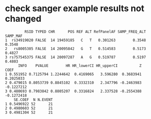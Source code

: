 # check sanger example results not changed

             RSID TYPED CHR      POS REF ALT RefPanelAF SAMP_FREQ_ALT SAMP_MAF
    1  rs34919020 FALSE  14 19459185   C   T   0.301263        0.3548   0.3548
    2   rs8005305 FALSE  14 20095842   G   T   0.514583        0.5173   0.4827
    3 rs757545375 FALSE  14 20097287   A   G   0.519787        0.5197   0.4803
          INFO    PVALUE        HR HR_lowerCI HR_upperCI          Z       COEF
    1 0.551952 0.7125794 1.2244642  0.4169065   3.596280  0.3683941  0.2025033
    2 0.479015 0.8053739 0.8845102  0.3332310   2.347796 -0.2463983 -0.1227212
    3 0.480693 0.7983842 0.8805207  0.3316824   2.337528 -0.2554388 -0.1272418
        SE.COEF  N N.EVENT
    1 0.5496922 52      21
    2 0.4980603 52      21
    3 0.4981304 52      21

